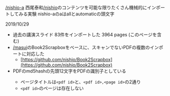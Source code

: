 
[/nishio-a](https://scrapbox.io/nishio-a)
西尾泰和[/nishio](https://scrapbox.io/nishio)のコンテンツを可能な限りたくさん機械的にインポートしてみる実験
nishio-aのaはallとautomaticの頭文字

2019/10/29
- 過去の講演スライド 83件をインポートした 3964 pages (このページを含む)
- [/masui](https://scrapbox.io/masui)のBook2Scrapboxをベースに、スキャンでないPDFの複数のインポートに対応した
    - [https://github.com/nishio/Book2Scrapbox](https://github.com/nishio/Book2Scrapbox)
- PDFのmd5hashの先頭12文字<pdf id>をPDFの識別子としている
    - ページタイトルは`<pdf id>`と、`<pdf id>,<page id>`の2通り
    - `<pdf id>`のページは存在しない

